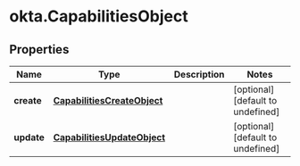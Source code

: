 # okta.CapabilitiesObject

## Properties

Name | Type | Description | Notes
------------ | ------------- | ------------- | -------------
**create** | [**CapabilitiesCreateObject**](CapabilitiesCreateObject.md) |  | [optional] [default to undefined]
**update** | [**CapabilitiesUpdateObject**](CapabilitiesUpdateObject.md) |  | [optional] [default to undefined]


